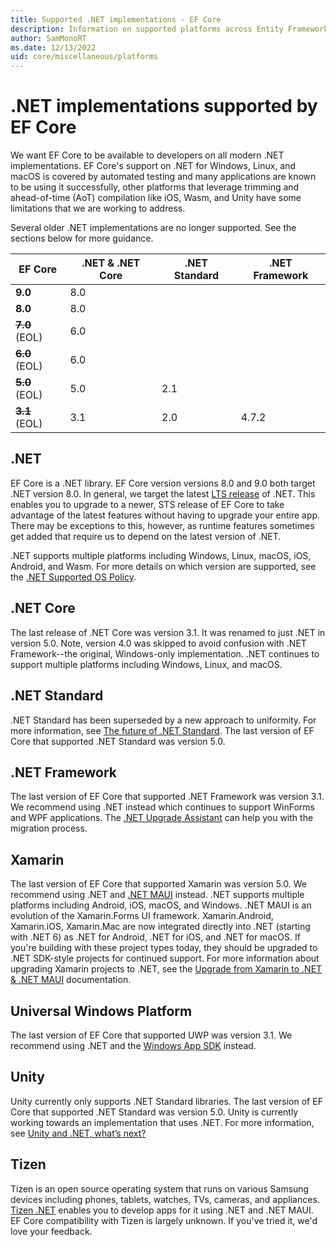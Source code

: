 ```yaml
---
title: Supported .NET implementations - EF Core
description: Information on supported platforms across Entity Framework Core versions
author: SamMonoRT
ms.date: 12/13/2022
uid: core/miscellaneous/platforms
---
```


# .NET implementations supported by EF Core

We want EF Core to be available to developers on all modern .NET implementations. EF Core's support on .NET for Windows, Linux, and macOS is covered by automated testing and many applications are known to be using it successfully, other platforms that leverage trimming and ahead-of-time (AoT) compilation like iOS, Wasm, and Unity have some limitations that we are working to address.

Several older .NET implementations are no longer supported. See the sections below for more guidance.

| EF Core           | .NET & .NET Core | .NET Standard | .NET Framework |
|-------------------|------------------|---------------|----------------|
| **9.0**           | 8.0              |               |                |
| **8.0**           | 8.0              |               |                |
| ~~**7.0**~~ (EOL) | 6.0              |               |                |
| ~~**6.0**~~ (EOL) | 6.0              |               |                |
| ~~**5.0**~~ (EOL) | 5.0              | 2.1           |                |
| ~~**3.1**~~ (EOL) | 3.1              | 2.0           | 4.7.2          |

## .NET

EF Core is a .NET library. EF Core version versions 8.0 and 9.0 both target .NET version 8.0. In general, we target the latest [LTS release](/lifecycle/products/microsoft-net-and-net-core) of .NET. This enables you to upgrade to a newer, STS release of EF Core to take advantage of the latest features without having to upgrade your entire app. There may be exceptions to this, however, as runtime features sometimes get added that require us to depend on the latest version of .NET.

.NET supports multiple platforms including Windows, Linux, macOS, iOS, Android, and Wasm. For more details on which version are supported, see the [.NET Supported OS Policy](https://github.com/dotnet/core/blob/main/os-lifecycle-policy.md).

## .NET Core

The last release of .NET Core was version 3.1. It was renamed to just .NET in version 5.0. Note, version 4.0 was skipped to avoid confusion with .NET Framework--the original, Windows-only implementation. .NET continues to support multiple platforms including Windows, Linux, and macOS.

## .NET Standard

.NET Standard has been superseded by a new approach to uniformity. For more information, see [The future of .NET Standard](https://devblogs.microsoft.com/dotnet/the-future-of-net-standard/). The last version of EF Core that supported .NET Standard was version 5.0.

## .NET Framework

The last version of EF Core that supported .NET Framework was version 3.1. We recommend using .NET instead which continues to support WinForms and WPF applications. The [.NET Upgrade Assistant](/dotnet/core/porting/upgrade-assistant-overview) can help you with the migration process.

## Xamarin

The last version of EF Core that supported Xamarin was version 5.0. We recommend using .NET and [.NET MAUI](/dotnet/maui/) instead. .NET supports multiple platforms including Android, iOS, macOS, and Windows. .NET MAUI is an evolution of the Xamarin.Forms UI framework. Xamarin.Android, Xamarin.iOS, Xamarin.Mac are now integrated directly into .NET (starting with .NET 6) as .NET for Android, .NET for iOS, and .NET for macOS. If you're building with these project types today, they should be upgraded to .NET SDK-style projects for continued support. For more information about upgrading Xamarin projects to .NET, see the [Upgrade from Xamarin to .NET & .NET MAUI](/dotnet/maui/migration) documentation.

## Universal Windows Platform

The last version of EF Core that supported UWP was version 3.1. We recommend using .NET and the [Windows App SDK](/windows/apps/windows-app-sdk/) instead.

## Unity

Unity currently only supports .NET Standard libraries. The last version of EF Core that supported .NET Standard was version 5.0. Unity is currently working towards an implementation that uses .NET. For more information, see [Unity and .NET, what’s next?](https://blog.unity.com/technology/unity-and-net-whats-next)

## Tizen

Tizen is an open source operating system that runs on various Samsung devices including phones, tablets, watches, TVs, cameras, and appliances. [Tizen .NET](https://developer.samsung.com/tizen/About-Tizen.NET/Tizen.NET.html) enables you to develop apps for it using .NET and .NET MAUI. EF Core compatibility with Tizen is largely unknown. If you've tried it, we'd love your feedback.
